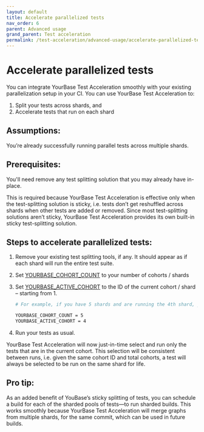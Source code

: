 ```yaml
---
layout: default
title: Accelerate parallelized tests
nav_order: 6
parent: Advanced usage
grand_parent: Test acceleration
permalink: /test-acceleration/advanced-usage/accelerate-parallelized-tests
---
```


# Accelerate parallelized tests

You can integrate YourBase Test Acceleration smoothly with your existing parallelization setup in your CI. You can use YourBase Test Acceleration to:
1. Split your tests across shards, and
2. Accelerate tests that run on each shard

## Assumptions:
You’re already successfully running parallel tests across multiple shards. 

## Prerequisites:
You'll need remove any test splitting solution that you may already have in-place. 

This is required because YourBase Test Acceleration is effective only when the test-splitting solution is sticky, i.e. tests don’t get reshuffled across shards when other tests are added or removed. Since most test-splitting solutions aren’t sticky, YourBase Test Acceleration provides its own built-in sticky test-splitting solution.

## Steps to accelerate parallelized tests:
1. Remove your existing test splitting tools, if any. It should appear as if each shard will run the entire test suite.
2. Set [YOURBASE_COHORT_COUNT](../reference/configuration-options.md#yourbase_cohort_count) to your number of cohorts / shards
3. Set [YOURBASE_ACTIVE_COHORT](../reference/configuration-options.md#yourbase_active_cohort) to the ID of the current cohort / shard – starting from 1.
   
    ```bash
    # For example, if you have 5 shards and are running the 4th shard, you’ll set:
    
    YOURBASE_COHORT_COUNT = 5
    YOURBASE_ACTIVE_COHORT = 4
    ```

4. Run your tests as usual.

YourBase Test Acceleration will now just-in-time select and run only the tests that are in the current cohort. This selection will be consistent between runs, i.e. given the same cohort ID and total cohorts, a test will always be selected to be run on the same shard for life.

## Pro tip:
As an added benefit of YouBase’s sticky splitting of tests, you can schedule a build for each of the sharded pools of tests—to run sharded builds. This works smoothly because YourBase Test Acceleration will merge graphs from multiple shards, for the same commit, which can be used in future builds.
